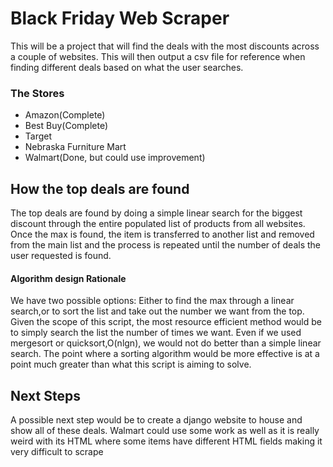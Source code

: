 # Black Friday Web Scraper

This will be a project that will find the deals with the most discounts across a couple of websites. This will then output a csv file for reference when finding different deals based on what the user searches. 



### The Stores

- Amazon(Complete)
- Best Buy(Complete)
- Target
- Nebraska Furniture Mart
- Walmart(Done, but could use improvement)

## How the top deals are found

The top deals are found by doing a simple linear search for the biggest discount through the entire populated list of products from all websites. Once the max is found, the item is transferred to another list and removed from the main list and the process is repeated until the number of deals the user requested is found.

#### Algorithm design Rationale
We have two possible options: Either to find the max through a linear search,or to sort the list and take out the number we want from the top. Given the scope of this script, the most resource efficient method would be to simply search the list the number of times we want. Even if we used mergesort or quicksort,O(nlgn), we would not do better than a simple linear search. The point where a sorting algorithm would be more effective is at a point much greater than what this script is aiming to solve.
    

## Next Steps

A possible next step would be to create a django website to house and show all of these deals. Walmart could use some work as well as it is really weird with its HTML where some items have different HTML fields making it very difficult to scrape